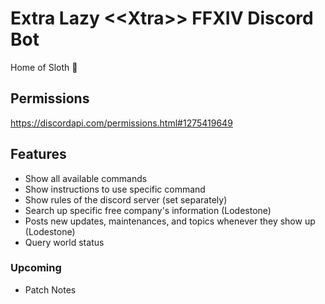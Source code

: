 # Extra Lazy \<\<Xtra\>\> FFXIV Discord Bot
Home of Sloth 🦥

## Permissions

https://discordapi.com/permissions.html#1275419649

## Features
- Show all available commands
- Show instructions to use specific command
- Show rules of the discord server (set separately)
- Search up specific free company's information (Lodestone)
- Posts new updates, maintenances, and topics whenever they show up (Lodestone)
- Query world status

### Upcoming
- Patch Notes
